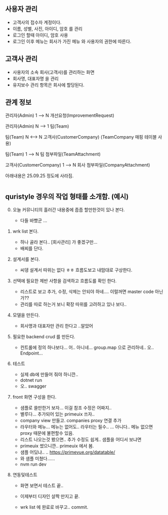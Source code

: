 ## 사용자 관리

- 고객사의 접수자 계정이다.
- 이름, 성별, 사진, 아이디, 암호 를 관리
- 로그인 할때 아이디, 암호 사용
- 로그인 이후 메뉴는 회사가 가진 메뉴 와 사용자의 권한에 따른다.

## 고객사 관리

- 사용자의 소속 회사(고객사)를 관리하는 화면
- 회사명, 대표자명 을 관리
- 유지보수 관리 항목은 회사에 할당된다.

## 관계 정보

관리자(Admin) 1 ⟶ N 개선요청(ImprovementRequest)

관리자(Admin) N ⟶ 1 팀(Team)

팀(Team) N ⟷ N 고객사(CustomerCompany) (TeamCompany 매핑 테이블 사용)

팀(Team) 1 ⟶ N 팀 첨부파일(TeamAttachment)

고객사(CustomerCompany) 1 ⟶ N 회사 첨부파일(CompanyAttachment)






아래내용은 25.09.25 정도에 사라짐.

#
#
#
#


## quristyle 경우의 작업 형태를 소개함. (예시)
0. 오늘 커뮤니티의 흘러간 내용중에 줍줍 할만한것이 있나 본다.
   - 다들 바빴군 ...

1. wrk list 본다.
   - 하나 골라 본다.. [회사관리] 가 좋겠구만...
   - 배찌를 단다.

2. 설계서를 본다. 
    - 씨뎅 설계서 따위는 없다 ㅎㅎ 흐름도보고 내맘대로 구상한다.

3. 선택에 필요한 제반 사항을 검색하고 흐름도를 확인 한다.
    - 리스트로 보고 추가, 수정, 삭제는 안되야 하네.... 이럴꺼면 master code 아닌가?? 
    - 관리를 따로 하는거 보니 확장 따위를 고려하고 있나 보다..

4. 모델을 만든다.
    - 회사명과 대표자만 관리 한다고 ..알았어

5. 필요한 backend crud 를 만든다.
    - 컨트롤에 정의 하나보다... 어.. 아니네... group.map 으로 관리하네.. 오.. Endpoint...

6. 테스트
    - 실제 db에 만들어 줘야 하니깐..
    - dotnet run
    - 오.. swagger

7. front 화면 구성을 한다.
    - 샘플로 쓸만한거 보자... 이걸 참조 수정은 어짜지..
    - 별루다... 추가되어 있는 primeuix 쓰자..
    - company view 만들고. companies proxy 연결 추가
    - 라우터와 메뉴... 메뉴는 없어도.. 라우터는 필수..
    ... 아니다.. 메뉴 없으면 proxy 때문에 불편할수 있음.
    - 리스트 나오는것 봤으면.. 추가 수정도 쉽게.. 샘플을 어디서 보냐면
    - primeuix 썼으니깐.. primeuix 에서 봄.
    - 샘플 어딨냐.. .. https://primevue.org/datatable/
    - 와 샘플 미쳤다......
    - nvm run dev

8. 연동및테스트
    - 화면 보면서 테스트 끝..
    - 이제부터 디자인 살짝 만지고 끝.

    - wrk list 에 완료로 바꾸고.. commit.









